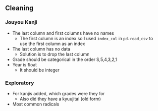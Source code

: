 ## Cleaning
### Jouyou Kanji
- The last column and first columns have no names 
    - The first column is an index so I used `index_col` in `pd.read_csv` to use the first column as an index
- The last column has no data
    - Solution is to drop the last column
- Grade should be categorical in the order S,5,4,3,2,1
- Year is float
    - It should be integer


### Exploratory
- For kanjis added, which grades were they for
    - Also did they have a kyuujitai (old form)
- Most common radicals

